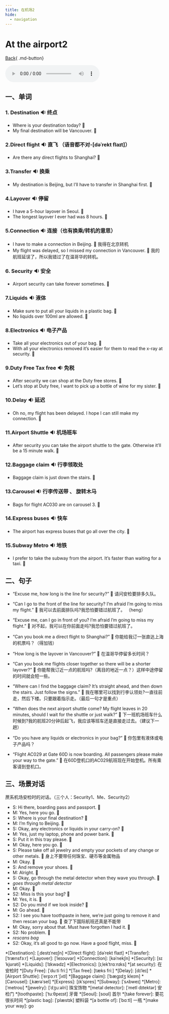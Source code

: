 ```yaml
---
title: 在机场2
hide:
  - navigation
---
```


# At the airport2

[Back](/english/#二英语课堂){ .md-button}

<audio controls="controls">
  <source src="https://file.cdn.shafish.cn/english/%E5%9C%A8%E9%A3%9E%E6%9C%BA%E4%B8%8A.mp3" type="audio/mpeg">
Your browser does not support the audio element.
</audio>

## 一、单词

### 1. <span id="english">Destination <span class="point">:sound:</span></span> 终点

- <span id="english">Where is your destination today? <span class="point">:speech_balloon:</span></span>
- <span id="english">My final destination will be Vancouver. <span class="point">:speech_balloon:</span></span>

### 2.<span id="english">Direct flight <span class="point">:sound:</span></span> 直飞 （语音都不对-[dəˈrekt flaɪt]）

- <span id="english">Are there any direct flights to Shanghai? <span class="point">:speech_balloon:</span></span>

### 3.<span id="english">Transfer <span class="point">:sound:</span></span> 换乘

- <span id="english">My destination is Beijing, but I’ll have to transfer in Shanghai first. <span class="point">:speech_balloon:</span></span>

### 4.<span id="english">Layover <span class="point">:sound:</span></span> 停留

-  <span id="english">I have a 5-hour layover in Seoul. <span class="point">:speech_balloon:</span></span>
-  <span id="english">The longest layover I ever had was 8 hours. <span class="point">:speech_balloon:</span></span>

### 5.<span id="english">Connection <span class="point">:sound:</span></span> 连接（也有换乘/转机的意思）

- <span id="english">I have to make a connection in Beijing. <span class="point">:speech_balloon:</span></span> 我得在北京转机
- <span id="english">My flight was delayed, so I missed my connection in Vancouver. <span class="point">:speech_balloon:</span></span> 我的航班延误了，所以我错过了在温哥华的转机。

### 6. <span id="english">Security <span class="point">:sound:</span></span> 安全

- <span id="english">Airport security can take forever sometimes. <span class="point">:speech_balloon:</span></span>

### 7.<span id="english">Liquids <span class="point">:sound:</span></span> 液体

- <span id="english">Make sure to put all your liquids in a plastic bag. <span class="point">:speech_balloon:</span></span>
- <span id="english">No liquids over 100ml are allowed. <span class="point">:speech_balloon:</span></span>

### 8.<span id="english">Electronics <span class="point">:sound:</span></span> 电子产品

- <span id="english">Take all your electronics out of your bag. <span class="point">:speech_balloon:</span></span>
- <span id="english"> With all your electronics removed it’s easier for them to read the x-ray at security. <span class="point">:speech_balloon:</span></span>

### 9.<span id="english">Duty Free Tax free  <span class="point">:sound:</span></span> 免税

- <span id="english">After security we can shop at the Duty free stores. <span class="point">:speech_balloon:</span></span>
- <span id="english">Let’s stop at Duty free, I want to pick up a bottle of wine for my sister. <span class="point">:speech_balloon:</span></span>

### 10.<span id="english">Delay  <span class="point">:sound:</span></span> 延迟

- <span id="english">Oh no, my flight has been delayed. I hope I can still make my connection. <span class="point">:speech_balloon:</span></span>

### 11.<span id="english">Airport Shuttle  <span class="point">:sound:</span></span> 机场班车

- <span id="english">After security you can take the airport shuttle to the gate. Otherwise it’ll be a 15 minute walk. <span class="point">:speech_balloon:</span></span>

### 12.<span id="english">Baggage claim  <span class="point">:sound:</span></span> 行李领取处

- <span id="english">Baggage claim is just down the stairs. <span class="point">:speech_balloon:</span></span>

### 13.<span id="english">Carousel  <span class="point">:sound:</span></span> 行李传送带 、 旋转木马

- <span id="english">Bags for flight AC030 are on carousel 3. <span class="point">:speech_balloon:</span></span>

### 14.<span id="english">Express buses  <span class="point">:sound:</span></span> 快车

- <span id="english">The airport has express buses that go all over the city. <span class="point">:speech_balloon:</span></span>

### 15.<span id="english">Subway Metro  <span class="point">:sound:</span></span> 地铁

- <span id="english">I prefer to take the subway from the airport. It’s faster than waiting for a taxi. <span class="point">:speech_balloon:</span></span>

## 二、句子

- <span id="english">“Excuse me, how long is the line for security?” <span class="point">:speech_balloon:</span></span> 
请问安检要排多久队。

- <span id="english">“Can I go to the front of the line for security? I’m afraid I’m going to miss my flight.” <span class="point">:speech_balloon:</span></span> 
我可以去前面排队吗?我恐怕要错过航班了。 （heng）

- <span id="english">“Excuse me, can I go in front of you? I’m afraid I’m going to miss my flight.” <span class="point">:speech_balloon:</span></span> 
对不起，我可以在你前面走吗?我恐怕要错过航班了。

- <span id="english">“Can you book me a direct flight to Shanghai?” <span class="point">:speech_balloon:</span></span> 
你能给我订一张直达上海的机票吗？（得加钱）

- <span id="english">“How long is the layover in Vancouver?” <span class="point">:speech_balloon:</span></span> 
在温哥华停留多长时间？

- <span id="english">“Can you book me flights closer together so there will be a shorter layover?” <span class="point">:speech_balloon:</span></span> 
你能帮我订近一点的航班吗?（离目的地近一点？）这样中途停留的时间就会短一些。

- <span id="english">“Where can I find the baggage claim? It’s straight ahead, and then down the stairs. Just follow the signs.” <span class="point">:speech_balloon:</span></span> 
我在哪里可以找到行李认领处?一直往前走，然后下楼。只要跟着指示走。（最后一句才是重点）

- <span id="english">“When does the next airport shuttle come? My flight leaves in 20 minutes, should I wait for the shuttle or just walk?” <span class="point">:speech_balloon:</span></span> 
下一班机场班车什么时候到?我的航班20分钟后起飞，我应该等班车还是直接走过去。（建议下一趟）

- <span id="english">“Do you have any liquids or electronics in your bag?” <span class="point">:speech_balloon:</span></span> 
你包里有液体或电子产品吗？

- <span id="english">“Flight AC029 at Gate 60D is now boarding. All passengers please make your way to the gate.” <span class="point">:speech_balloon:</span></span> 
在60D登机口的AC029航班现在开始登机。所有乘客请到登机口。

## 三、场景对话

蔗系机场安检时的对话。（三个人：Security1、Me、Security2）

- S: <span id="english">Hi there, boarding pass and passport. <span class="point">:speech_balloon:</span></span> 
- M: <span id="english">Yes, here you go. <span class="point">:speech_balloon:</span></span> 
- S: <span id="english">Where is your final destination? <span class="point">:speech_balloon:</span></span> 
- M: <span id="english">I’m flying to Beijing. <span class="point">:speech_balloon:</span></span> 
- S: <span id="english">Okay, any electronics or liquids in your carry-on? <span class="point">:speech_balloon:</span></span> 
- M: <span id="english">Yes, just my laptop, phone and power bank. <span class="point">:speech_balloon:</span></span> 
- S: <span id="english">Put it in this tray please. <span class="point">:speech_balloon:</span></span> 
- M: <span id="english">Okay, here you go. <span class="point">:speech_balloon:</span></span> 
- S: <span id="english">Please take off all jewelry and empty your pockets of any change or other metals. <span class="point">:speech_balloon:</span></span>  身上不要带任何珠宝、硬币等金属物品
- M: <span id="english">Okay. <span class="point">:speech_balloon:</span></span> 
- S: <span id="english">And remove your shoes. <span class="point">:speech_balloon:</span></span> 
- M: <span id="english">Alright. <span class="point">:speech_balloon:</span></span> 
- S: <span id="english">Okay, go through the metal detector when they wave you through. <span class="point">:speech_balloon:</span></span> 
- *goes through metal detector*
- M: <span id="english">Okay.  <span class="point">:speech_balloon:</span></span> 
- S2: <span id="english">Miss is this your bag?  <span class="point">:speech_balloon:</span></span> 
- M: <span id="english">Yes, it is.  <span class="point">:speech_balloon:</span></span> 
- S2: <span id="english">Do you mind if we look inside? <span class="point">:speech_balloon:</span></span> 
- M: <span id="english">Go ahead.  <span class="point">:speech_balloon:</span></span> 
- S2: <span id="english">I see you have toothpaste in here, we’re just going to remove it and then rescan your bag. <span class="point">:speech_balloon:</span></span> 查了下国际航班还真是不能带
- M: <span id="english">Okay, sorry about that. Must have forgotten I had it. <span class="point">:speech_balloon:</span></span> 
- S2: <span id="english">No problem. <span class="point">:speech_balloon:</span></span> 
- *rescans bag* 
- S2: <span id="english">Okay, it’s all good to go now. Have a good flight, miss. <span class="point">:speech_balloon:</span></span> 


*[Destination]: [ˌdestɪˈneɪʃn]
*[Direct flight]: [dəˈrekt flaɪt]
*[Transfer]: [ˈtrænsfɜːr]
*[Layover]: [ˈleɪoʊvər] 
*[Connection]: [kəˈnekʃn]
*[Security]: [sɪˈkjʊrəti] 
*[Liquids]: [ˈlɪkwədz] 
*[Electronics]: [ɪˌlekˈtrɑːnɪks] 
*[at security]: 在安检时
*[Duty Free]: [ˈduːti friː] 
*[Tax free]: [tæks friː]
*[Delay]:  [dɪˈleɪ] 
*[Airport Shuttle]: [ˈerpɔːrt ˈʃʌtl]
*[Baggage claim]: [ˈbæɡɪdʒ kleɪm] 
*[Carousel]: [ˌkærəˈsel]
*[Express]: [ɪkˈspres] 
*[Subway]: [ˈsʌbweɪ]
*[Metro]: [ˈmetroʊ]
*[jewelry]: [ˈdʒuːəlri] 珠宝饰物
*[metal detector]: [ˈmetl dɪtektər] 安检门
*[toothpaste]: [ˈtuːθpeɪst] 牙膏
*[Seoul]: [soʊl] 首尔
*[take forever]: 要花很长时间
*[plastic bag]: [ˈplæstɪk] 塑料袋
*[a bottle of]:  [ˈbɑːtl] 一瓶
*[make your way]: go
